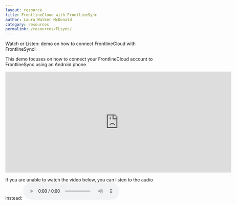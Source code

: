 ```yaml
---
layout: resource
title: FrontlineCloud with FrontlineSync
author: Laura Walker McDonald
category: resources
permalink: /resources/FLsync/
---
```

Watch or Listen: demo on how to connect FrontlineCloud with FrontlineSync!

This demo focuses on how to connect your FrontlineCloud account to FrontlineSync using an Android phone.

<iframe width="706" height="315" src="https://www.youtube.com/embed/zon5jsN3M54" frameborder="0" allowfullscreen></iframe>

If you are unable to watch the video below, you can listen to the audio instead:
<audio controls>
  <source src="http://simlab.org/resources/coursem4cso/files/FrontlineCloud%20with%20FrontlineSync_Audio.mp3" type="audio/mpeg">
Your browser does not support the audio element.
</audio>
